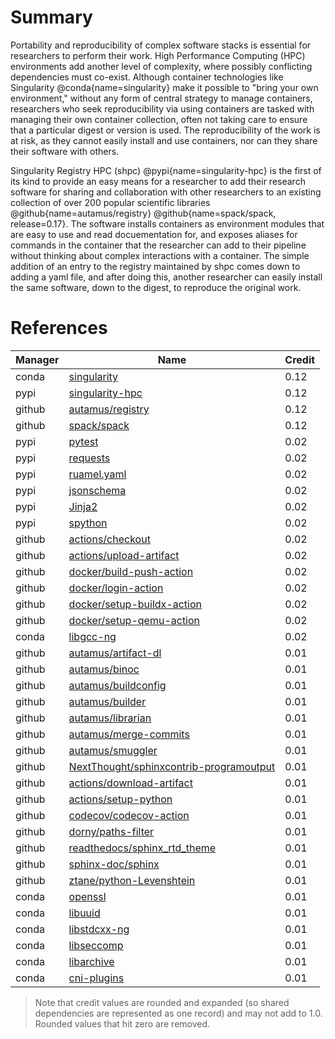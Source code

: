 # Summary

Portability and reproducibility of complex software stacks is essential for researchers to perform their work. High Performance Computing (HPC) environments add another level of complexity, where possibly conflicting dependencies must co-exist. Although container technologies like Singularity @conda{name=singularity} make it possible to "bring your own environment," without any form of central strategy to manage containers, researchers who seek reproducibility via using containers are tasked with managing their own container collection, often not taking care to ensure that a particular digest or version is used. The reproducibility of the work is at risk, as they cannot easily install and use containers, nor can they share their software with others.

Singularity Registry HPC (shpc) @pypi{name=singularity-hpc} is the first of its kind to provide an easy means for a researcher to add their research software for sharing and collaboration with other researchers to an existing collection of over 200 popular scientific libraries @github{name=autamus/registry} @github{name=spack/spack, release=0.17}. The software installs containers as environment modules that are easy to use and read docuementation for, and exposes aliases for commands in the container that the researcher can add to their pipeline without thinking about complex interactions with a container. The simple addition of an entry to the registry maintained by shpc comes down to adding a yaml file, and after doing this, another researcher can easily install the same software, down to the digest, to reproduce the original work.

# References

<!--citelang start-->
|Manager|Name|Credit|
|-------|----|------|
|conda|[singularity](https://singularity.hpcng.org)|0.12|
|pypi|[singularity-hpc](https://github.com/singularityhub/singularity-hpc)|0.12|
|github|[autamus/registry](https://autamus.io/registry)|0.12|
|github|[spack/spack](https://spack.io)|0.12|
|pypi|[pytest](https://docs.pytest.org/en/latest/)|0.02|
|pypi|[requests](https://pypi.org/project/requests)|0.02|
|pypi|[ruamel.yaml](https://pypi.org/project/ruamel.yaml)|0.02|
|pypi|[jsonschema](https://pypi.org/project/jsonschema)|0.02|
|pypi|[Jinja2](https://pypi.org/project/Jinja2)|0.02|
|pypi|[spython](https://pypi.org/project/spython)|0.02|
|github|[actions/checkout](https://github.com/features/actions)|0.02|
|github|[actions/upload-artifact](https://github.com/actions/upload-artifact)|0.02|
|github|[docker/build-push-action](https://github.com/docker/build-push-action)|0.02|
|github|[docker/login-action](https://github.com/docker/login-action)|0.02|
|github|[docker/setup-buildx-action](https://github.com/docker/setup-buildx-action)|0.02|
|github|[docker/setup-qemu-action](https://github.com/docker/setup-qemu-action)|0.02|
|conda|[libgcc-ng](https://gcc.gnu.org/onlinedocs/gccint/Libgcc.html)|0.02|
|github|[autamus/artifact-dl](https://github.com/autamus/artifact-dl)|0.01|
|github|[autamus/binoc](https://github.com/autamus/binoc)|0.01|
|github|[autamus/buildconfig](https://github.com/autamus/buildconfig)|0.01|
|github|[autamus/builder](https://github.com/autamus/builder)|0.01|
|github|[autamus/librarian](https://github.com/autamus/librarian)|0.01|
|github|[autamus/merge-commits](https://github.com/autamus/merge-commits)|0.01|
|github|[autamus/smuggler](https://github.com/autamus/smuggler)|0.01|
|github|[NextThought/sphinxcontrib-programoutput](https://github.com/NextThought/sphinxcontrib-programoutput)|0.01|
|github|[actions/download-artifact](https://github.com/actions/download-artifact)|0.01|
|github|[actions/setup-python](https://github.com/actions/setup-python)|0.01|
|github|[codecov/codecov-action](https://github.com/codecov/codecov-action)|0.01|
|github|[dorny/paths-filter](https://github.com/dorny/paths-filter)|0.01|
|github|[readthedocs/sphinx_rtd_theme](https://github.com/readthedocs/sphinx_rtd_theme)|0.01|
|github|[sphinx-doc/sphinx](https://github.com/sphinx-doc/sphinx)|0.01|
|github|[ztane/python-Levenshtein](https://github.com/ztane/python-Levenshtein)|0.01|
|conda|[openssl](https://www.openssl.org/)|0.01|
|conda|[libuuid](http://sourceforge.net/projects/libuuid/)|0.01|
|conda|[libstdcxx-ng](https://gcc.gnu.org/)|0.01|
|conda|[libseccomp](https://github.com/seccomp/libseccomp)|0.01|
|conda|[libarchive](http://www.libarchive.org/)|0.01|
|conda|[cni-plugins](https://github.com/containernetworking/plugins)|0.01|


> Note that credit values are rounded and expanded (so shared dependencies are represented as one record) and may not add to 1.0. Rounded values that hit zero are removed.

<!--citelang end-->

